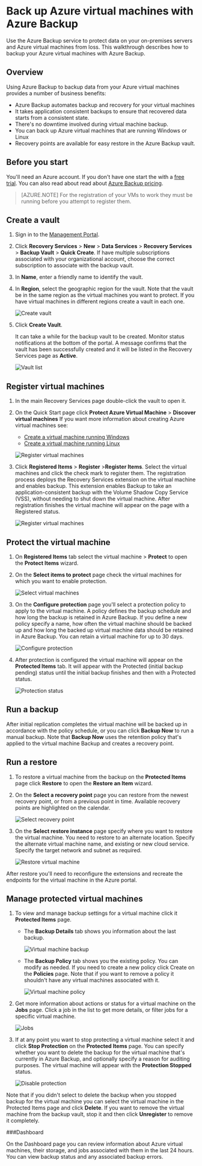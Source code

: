 <properties 
	pageTitle="Back up Azure virtual machines with Azure Backup" 
	description="Use this walkthrough to deploy Azure Backup to back up Azure virtual machines." 
	services="backup" 
	documentationCenter="" 
	authors="raynew" 
	manager="jwhit" 
	editor="tysonn"/>

<tags 
	ms.service="backup" 
	ms.workload="storage-backup-recovery" 
	ms.tgt_pltfrm="na" 
	ms.devlang="na" 
	ms.topic="article" 
	ms.date="03/26/2015" 
	ms.author="raynew"/>
# Back up Azure virtual machines with Azure Backup

Use the Azure Backup service to protect data on your on-premises servers and Azure virtual machines from loss. This walkthrough describes how to backup your Azure virtual machines with Azure Backup.

## Overview

Using Azure Backup to backup data from your Azure virtual machines provides a number of business benefits:

- Azure Backup automates backup and recovery for your virtual machines
- It takes application consistent backups to ensure that recovered data starts from a consistent state.
- There's no downtime involved during virtual machine backup.
- You can back up Azure virtual machines that are running Windows or Linux
- Recovery points are available for easy restore in the Azure Backup vault.


## Before you start

You'll need an Azure account. If you don't have one start the with a [free trial](http://aka.ms/try-azure). You can also read about read about [Azure Backup pricing](hhttp://azure.microsoft.com/pricing/details/backup).
> [AZURE.NOTE] For the registration of your VMs to work they must be running before you attempt to register them.


## Create a vault

1. Sign in to the [Management Portal](https://portal.azure.com).
2. Click **Recovery Services** > **New** > **Data Services** > **Recovery Services** > **Backup Vault** > **Quick Create**. If have multiple subscriptions associated with your organizational account, choose the correct subscription to associate with the backup vault.
3. In **Name**, enter a friendly name to identify the vault.
4. In **Region**, select the geographic region for the vault. Note that the vault be in the same region as the virtual machines you want to protect. If you have virtual machines in different regions create a vault in each one.

	![Create vault](./media/backup-azure-vms/Backup_VaultCreate.png)

3. Click **Create Vault**.

 	It can take a while for the backup vault to be created. Monitor status notifications at the bottom of the portal. A message confirms that the vault has been successfully created and it will be listed in the Recovery Services page as **Active**. 

	![Vault list](./media/backup-azure-vms/Backup_VaultsList.png)

## Register virtual machines

1. In the main Recovery Services page double-click the vault to open it.
2. On the Quick Start page click **Protect Azure Virtual Machine** > **Discover virtual machines** If you want more information about creating Azure virtual machines see:
	- [Create a virtual machine running Windows](virtual-machines-windows-tutorial.md)
	- [Create a virtual machine running Linux](virtual-machines-linux-tutorial.md)

	![Register virtual machines](./media/backup-azure-vms/Backup_QuickStart.png)

3. Click **Registered Items** > **Register** >**Register Items**. Select the virtual machines and click the check mark to register them. The registration process deploys the Recovery Services extension on the virtual machine and enables backup. This extension enables Backup to take an  application-consistent backup with the Volume Shadow Copy Service (VSS), without needing to shut down the virtual machine. After registration finishes the virtual machine will appear on the page with a Registered status.

	![Register virtual machines](./media/backup-azure-vms/Backup_RegisteredVM.png)

## Protect the virtual machine

1. On **Registered Items** tab select the virtual machine > **Protect** to open the **Protect Items** wizard.
2. On the **Select items to protect** page check the virtual machines for which you want to enable protection. 

	![Select virtual machines](./media/backup-azure-vms/Backup_ProtectWizard1.png)	
 
3. On the **Configure protection** page you'll select a protection policy to apply to the virtual machine. A policy defines the backup schedule and how long the backup is retained in Azure Backup. If you define a new policy specify a name, how often the virtual machine should be backed up and how long the backed up virtual machine data should be retained in Azure Backup. You can retain a virtual machine for up to 30 days.

	![Configure protection](./media/backup-azure-vms/Backup_ProtectWizard2.png)

4. After protection is configured the virtual machine will appear on the **Protected Items** tab. It will appear with the Protected (initial backup pending) status until the initial backup finishes and then with a Protected status.

	![Protection status](./media/backup-azure-vms/Backup_ProtectionPending.png)
 
## Run a backup

After initial replication completes the virtual machine will be backed up in accordance with the policy schedule, or you can click **Backup Now** to run a manual backup.
Note that **Backup Now** uses the retention policy that's applied to the virtual machine Backup and creates a recovery point.
 
 
 
## Run a restore

1. To restore a virtual machine from the backup on the **Protected Items** page click **Restore** to open the **Restore an Item** wizard.
2. On the **Select a recovery point** page you can restore from the newest recovery point, or from a previous point in time. Available recovery points are highlighted on the calendar.

	![Select recovery point](./media/backup-azure-vms/Backup_Recovery1.png)

3.  On the **Select restore instance** page specify where you want to restore the virtual machine. You need to restore to an alternate location. Specify the alternate virtual machine name, and existing or new cloud service. Specify the target network and subnet as required. 

	![Restore virtual machine](./media/backup-azure-vms/Backup_Recovery2.png)

After restore you'll need to reconfigure the extensions and recreate the endpoints for the virtual machine in the Azure portal. 
 
## Manage protected virtual machines

1. To view and manage backup settings for a virtual machine click it **Protected Items** page.

	- The **Backup Details** tab shows you information about the last backup.

		![Virtual machine backup](./media/backup-azure-vms/Backup_VMDetails.png)	

	- The **Backup Policy** tab shows you the existing policy. You can modify as needed. If you need to create a new policy click Create on the **Policies** page. Note that if you want to remove a policy it shouldn't have any virtual machines associated with it.

		![Virtual machine policy](./media/backup-azure-vms/Backup_VMPolicy.png)

2. Get more information about actions or status for a virtual machine on the **Jobs** page. Click a job in the list to get more details, or filter jobs for a specific virtual machine.

	![Jobs](./media/backup-azure-vms/Backup_Jobs.png)

3. If at any point you want to stop protecting a virtual machine select it and click **Stop Protection** on the **Protected Items** page. You can specify whether you want to delete the backup for the virtual machine that's currently in Azure Backup, and optionally specify a reason for auditing purposes. The virtual machine will appear with the **Protection Stopped** status.

	![Disable protection](./media/backup-azure-vms/Backup_DisableProtection.png)

 Note that if you didn't select to delete the backup when you stopped backup for the virtual machine you can select the virtual machine in the Protected Items page and click **Delete**. If you want to remove the virtual machine from the backup vault, stop it and then click **Unregister** to remove it completely. 

###Dashboard

On the Dashboard page you can review information about Azure virtual machines, their storage, and jobs associated with them in the last 24 hours. You can view backup status and any associated backup errors. 





